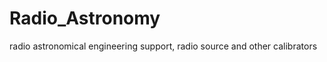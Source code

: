 Radio_Astronomy
===============

radio astronomical engineering support, radio source and other calibrators
